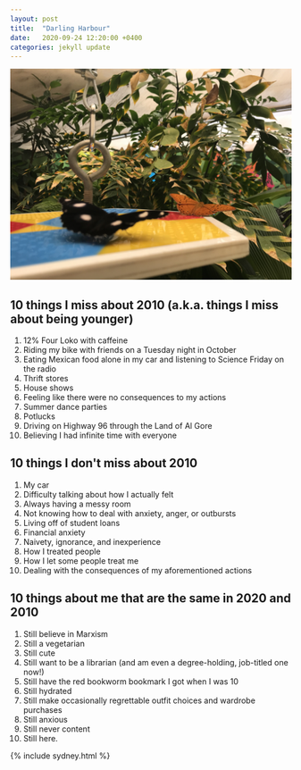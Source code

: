 ```yaml
---
layout: post
title:  "Darling Harbour"
date:   2020-09-24 12:20:00 +0400
categories: jekyll update
---
```

![Foreground of photo shows an out of focus black and white spotted butterfly on a hanging platform. Mid-ground shows an in focus orange and black butterfly at the edge of the platform. Background is green foliage. ](https://github.com/havemaps/havemaps.github.io/blob/master/_site/assets/img/2020-09-24-darling-harbor.JPG?raw=true "Darling Harbour")

## 10 things I miss about 2010 (a.k.a. things I miss about being younger)
1. 12% Four Loko with caffeine
2. Riding my bike with friends on a Tuesday night in October
3. Eating Mexican food alone in my car and listening to Science Friday on the radio
4. Thrift stores
5. House shows
6. Feeling like there were no consequences to my actions
7. Summer dance parties
8. Potlucks
9. Driving on Highway 96 through the Land of Al Gore
10. Believing I had infinite time with everyone

## 10 things I don't miss about 2010
1. My car
2. Difficulty talking about how I actually felt
3. Always having a messy room
4. Not knowing how to deal with anxiety, anger, or outbursts
5. Living off of student loans
6. Financial anxiety
7. Naivety, ignorance, and inexperience
8. How I treated people
9. How I let some people treat me
10. Dealing with the consequences of my aforementioned actions

## 10 things about me that are the same in 2020 and 2010
1. Still believe in Marxism
2. Still a vegetarian
3. Still cute
4. Still want to be a librarian (and am even a degree-holding, job-titled one now!)
5. Still have the red bookworm bookmark I got when I was 10
6. Still hydrated
7. Still make occasionally regrettable outfit choices and wardrobe purchases
8. Still anxious
9. Still never content
10. Still here.

{% include sydney.html %}
